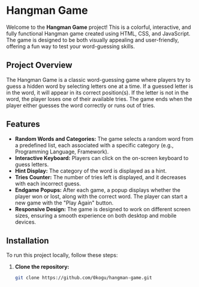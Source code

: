 # Hangman Game

Welcome to the **Hangman Game** project! This is a colorful, interactive, and fully functional Hangman game created using HTML, CSS, and JavaScript. The game is designed to be both visually appealing and user-friendly, offering a fun way to test your word-guessing skills.


## Project Overview

The Hangman Game is a classic word-guessing game where players try to guess a hidden word by selecting letters one at a time. If a guessed letter is in the word, it will appear in its correct position(s). If the letter is not in the word, the player loses one of their available tries. The game ends when the player either guesses the word correctly or runs out of tries.

## Features

- **Random Words and Categories:** The game selects a random word from a predefined list, each associated with a specific category (e.g., Programming Language, Framework).
- **Interactive Keyboard:** Players can click on the on-screen keyboard to guess letters.
- **Hint Display:** The category of the word is displayed as a hint.
- **Tries Counter:** The number of tries left is displayed, and it decreases with each incorrect guess.
- **Endgame Popups:** After each game, a popup displays whether the player won or lost, along with the correct word. The player can start a new game with the "Play Again" button.
- **Responsive Design:** The game is designed to work on different screen sizes, ensuring a smooth experience on both desktop and mobile devices.


## Installation

To run this project locally, follow these steps:

1. **Clone the repository:**

   ```bash
   git clone https://github.com/0kogu/hangman-game.git
